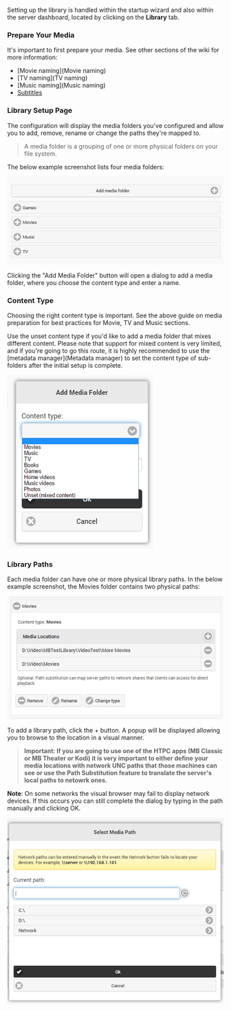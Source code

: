 Setting up the library is handled within the startup wizard and also within the server dashboard, located by clicking on the **Library** tab.

### Prepare Your Media

It's important to first prepare your media. See other sections of the wiki for more information:

* [Movie naming](Movie naming)
* [TV naming](TV naming)
* [Music naming](Music naming)
* [Subtitles](Subtitles)

### Library Setup Page

The configuration will display the media folders you've configured and allow you to add, remove, rename or change the paths they're mapped to. 

> A media folder is a grouping of one or more physical folders on your file system.

The below example screenshot lists four media folders:

![](images/server/librarysetup1.png)

Clicking the "Add Media Folder" button will open a dialog to add a media folder, where you choose the content type and enter a name. 

### Content Type

Choosing the right content type is important. See the above guide on media preparation for best practices for Movie, TV and Music sections. 

Use the unset content type if you'd like to add a media folder that mixes different content. Please note that support for mixed content is very limited, and if you're going to go this route, it is highly recommended to use the [metadata manager](Metadata manager) to set the content type of sub-folders after the initial setup is complete.

![](images/server/librarysetup2.png)

### Library Paths

Each media folder can have one or more physical library paths. In the below example screenshot, the Movies folder contains two physical paths:

![](images/server/librarysetup3.png)

To add a library path, click the + button. A popup will be displayed allowing you to browse to the location in a visual manner.

>**Important: If you are going to use one of the HTPC apps (MB Classic or MB Theater or Kodi) it is very important to either define your media locations with network UNC paths that those machines can see or use the Path Substitution feature to translate the server's local paths to netowrk ones.**

**Note**: On some networks the visual browser may fail to display network devices. If this occurs you can still complete the dialog by typing in the path manually and clicking OK.

![](images/server/librarysetup4.png)